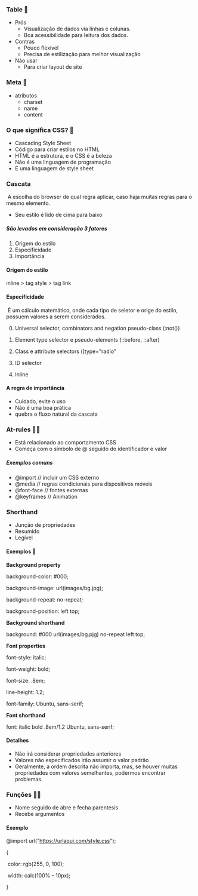 ### Table :bookmark_tabs:

- Prós
  - Visualização de dados via linhas e colunas.
  - Boa acessibilidade para leitura dos dados.
- Contras
  - Pouco flexível
  - Precisa de estilização para melhor visualização
- Não usar
  - Para criar layout de site

### Meta :dart:

- atributos
  - charset
  - name
  - content

### O que significa CSS? :art:

- Cascading Style Sheet
- Código para criar estilos no HTML
- HTML é a estrutura, e o CSS é a beleza
- Não é uma linguagem de programação
- É uma linguagem de style sheet

### Cascata

​	A escolha do browser de qual regra aplicar, caso haja muitas regras para o mesmo elemento.

* Seu estilo é lido de cima para baixo

##### São levados em consideração 3 fatores

1. Origem do estilo
2. Especificidade
3. Importância

#### Origem do estilo

inline > tag style > tag link

#### Especificidade

​	É um cálculo matemático, onde cada tipo de seletor e orige do estilo, possuem valores a serem considerados.

0. Universal selector, combinators and negation pseudo-class (:not())
1. Element type selector e pseudo-elements (::before, ::after)

10. Class e attribute selectors ([type="radio"

100. ID selector

1000. Inline

#### A regra de importância

- Cuidado, evite o uso
- Não é uma boa prática
- quebra o fluxo natural da cascata

### At-rules :man_artist:

- Está relacionado ao comportamento CSS
- Começa com o símbolo de @ seguido do identificador e valor

##### Exemplos comuns

- @import				// incluir um CSS externo
- @media                // regras condicionais para dispositivos móveis
- @font-face           // fontes externas
- @keyframes       // Animation

### Shorthand

- Junção de propriedades
- Resumido
- Legível

#### Exemplos :art:

**Background property**

background-color: #000;

background-image: url(images/bg.jpg);

background-repeat: no-repeat;

background-position: left top;

**Background shorthand**

background: #000 url(images/bg.pjg) no-repeat left top;

**Font properties**

font-style: italic;

font-weight: bold;

font-size: .8em;

line-height: 1.2;

font-family: Ubuntu, sans-serif;

**Font shorthand**

font: italic bold .8em/1.2 Ubuntu, sans-serif;



#### Detalhes

- Não irá considerar propriedades anteriores
- Valores não especificados irão assumir o valor padrão
- Geralmente, a ordem descrita não importa, mas, se houver muitas propriedades com valores semelhantes, podermos encontrar problemas.

### Funções :man_technologist:

- Nome seguido de abre e fecha parentesis
- Recebe argumentos

#### Exemplo

@import url("https://urlaqui.com/style.css");

{

​	color: rgb(255, 0, 100);

​	width: calc(100% - 10px);

}









